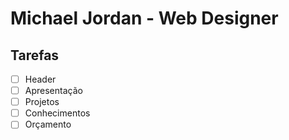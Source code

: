 # Michael Jordan - Web Designer

## Tarefas

- [ ] Header 
- [ ] Apresentação 
- [ ] Projetos 
- [ ] Conhecimentos 
- [ ] Orçamento 